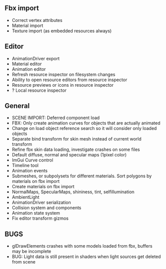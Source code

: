 ## Fbx import
  - Correct vertex attributes
  - Material import
  - Texture import (as embedded resources always)
## Editor
  - AnimationDriver export
  - Material editor
  - Animation editor
  - Refresh resource inspector on filesystem changes
  - Ability to open resource editors from resource inspector
  - Resource previews or icons in resource inspector
  - ? Local resource inspector
  
## General  
  - SCENE IMPORT: Deferred component load
  - FBX: Only create animation curves for objects that are actually animated
  - Change on load object reference search so it will consider only loaded objects
  - Separate bind transform for skin mesh instead of current world transform 
  - Refine fbx skin data loading, investigate crashes on some files
  - Default diffuse, normal and specular maps (1pixel color)
  - ImGui Curve control
  - Timeline tool
  - Animation events
  - Submeshes, or subpolysets for different materials. Sort polygons by materials on fbx import
  - Create materials on fbx import
  - NormalMaps, SpecularMaps, shininess, tint, selfillumination
  - AmbientLight
  - AnimationDriver serialization
  - Collision system and components
  - Animation state system
  - Fix editor transform gizmos
  
## BUGS
  - glDrawElements crashes with some models loaded from fbx, buffers may be incomplete
  - BUG: Light data is still present in shaders when light sources get deleted from scene